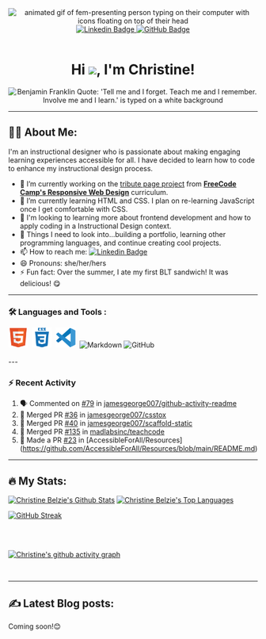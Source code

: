 <div id="header" align="center">
<img src="https://media.giphy.com/media/L1R1tvI9svkIWwpVYr/giphy.gif" alt="animated gif of fem-presenting person typing on their computer with icons floating on top of their head" width="300"/>
<div id="badges">
<a href="https://www.linkedin.com/in/christinebelzie" target="_blank">
<img src="https://img.shields.io/badge/LinkedIn-blue?logo=linkedin&logoColor=white" alt="Linkedin Badge" />
</a> 
 <a href="https://github.com/CBID2?tab=followers"><img src="https://img.shields.io/github/followers/CBID2?label=Followers&style=social" alt="GitHub Badge"></a>
</div> 
 <img src="https://komarev.com/ghpvc/?username=cbid2&style=flat-square&color=blue" alt=""/>
 <h1 align="center">Hi <img src="https://raw.githubusercontent.com/MartinHeinz/MartinHeinz/master/wave.gif" width="30px">, I'm Christine!</h1>
 </div> 
 
 <div align="center"> 
 <img src="https://media.allauthor.com/images/quotes/gif/benjamin-franklin-quote-tell-me-and-i-forget-teach-me-and.gif" alt="Benjamin Franklin Quote: 'Tell me and I forget. Teach me and I remember. Involve me and I learn.' is typed on a white background" width="300" />
 </div>
 
 ---
 ## 👩🏿 About Me:
 I'm an instructional designer who is passionate about making engaging learning experiences accessible for all. I have decided to learn how to code to enhance my instructional design process. 
- 🔭 I’m currently working on the [tribute page project](https://nimble-dodol-bd9baa.netlify.app/) from **[FreeCode Camp's Responsive Web Design](https://www.freecodecamp.org/learn/2022/responsive-web-design/)** curriculum. 
- 🌱 I’m currently learning HTML and CSS. I plan on re-learning JavaScript once I get comfortable with CSS. 
- 🔎 I'm looking to learning more about frontend development and how to apply coding in a Instructional Design context.
- 🤔 Things I need to look into...building a portfolio, learning other programming languages, and continue creating cool projects. 
- 📫 How to reach me: [![Linkedin Badge](https://img.shields.io/badge/-LinkedIn-blue?style=flat&logo=Linkedin&logoColor=white)](https://www.linkedin.com/in/christinebelzie)
- 😄 Pronouns: she/her/hers
- ⚡ Fun fact: Over the summer, I ate my first BLT sandwich! It was delicious! 😋

---

### :hammer_and_wrench: Languages and Tools :

<div>
 <img src="https://github.com/devicons/devicon/blob/master/icons/html5/html5-original.svg" title="HTML5" alt="HTML" width="40" height="40"/>&nbsp;
<img src="https://github.com/devicons/devicon/blob/master/icons/css3/css3-plain-wordmark.svg"  title="CSS3" alt="CSS" width="40" height="40"/>&nbsp;
<img src="https://github.com/devicons/devicon/blob/master/icons/vscode/vscode-original.svg" title="VS Code" alt="VS Code" width="40" height="40"/>&nbsp;
  <picture>
  <source media="(prefers-color-scheme: dark)" srcset="https://d33wubrfki0l68.cloudfront.net/f1f475a6fda1c2c4be4cac04033db5c3293032b4/513a4/assets/images/markdown-mark-white.svg">
  <img alt="Markdown" title="Markdown" width="35px"  src="https://cdn.jsdelivr.net/gh/devicons/devicon/icons/markdown/markdown-original.svg">
</picture>
<picture>
  <source media="(prefers-color-scheme: dark)" srcset="https://user-images.githubusercontent.com/43886029/180790910-37fc43da-eb83-4db6-9079-469fe83be1d5.svg">
  <img alt="GitHub" title="GitHub" width="35px"  src="https://cdn.jsdelivr.net/gh/devicons/devicon/icons/github/github-original.svg">
</picture>
 </div> 
 <br/>
---

### :zap: Recent Activity

<!--START_SECTION:activity-->
1. 🗣 Commented on [#79](https://github.com/jamesgeorge007/github-activity-readme/issues/79) in [jamesgeorge007/github-activity-readme](https://github.com/jamesgeorge007/github-activity-readme)
2. 🎉 Merged PR [#36](https://github.com/jamesgeorge007/csstox/pull/36) in [jamesgeorge007/csstox](https://github.com/jamesgeorge007/csstox)
3. 🎉 Merged PR [#40](https://github.com/jamesgeorge007/scaffold-static/pull/40) in [jamesgeorge007/scaffold-static](https://github.com/jamesgeorge007/scaffold-static)
4. 🎉 Merged PR [#135](https://github.com/madlabsinc/teachcode/pull/135) in [madlabsinc/teachcode](https://github.com/madlabsinc/teachcode)
5. 🎉 Made a PR [#23](https://github.com/AccessibleForAll/Resources/pull/23) in [AccessibleForAll/Resources] (https://github.com/AccessibleForAll/Resources/blob/main/README.md)
<!--END_SECTION:activity-->

---
## :fire: My Stats:

<a href="https://github.com/CBID2/github-readme-stats"><img alt="Christine Belzie's Github Stats" src="https://github-readme-stats.vercel.app/api?username=CBID2&show_icons=true&count_private=true&theme=react&hide_border=true&bg_color=0D1117" /></a>
<a href="https://github.com/CBID2/github-readme-stats"><img alt="Christine Belzie's Top Languages" src="https://github-readme-stats.vercel.app/api/top-langs/?username=CBID2&langs_count=8&count_private=true&layout=compact&theme=react&hide_border=true&bg_color=0D1117" /></a>

[![GitHub Streak](http://github-readme-streak-stats.herokuapp.com?user=CBID2&theme=github-dark)](https://git.io/streak-stats)
  <br/>

<br/>
<br/>

[![Christine's github activity graph](https://activity-graph.herokuapp.com/graph?username=CBID2&theme=tokyo-night)](https://github.com/CBID2/github-readme-activity-graph)

<br/>

---

## :writing_hand: Latest Blog posts:

<p> Coming soon!😊</p>
